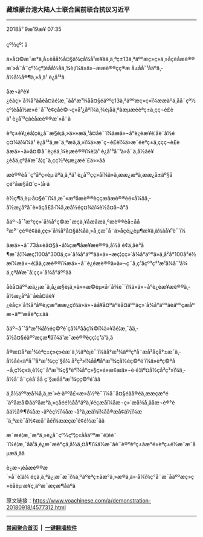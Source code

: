 ### 藏维蒙台港大陆人士联合国前联合抗议习近平
------------------------

<div class="published">
 <span class="date" title="ä¸­å½æ¶é´">
  <time datetime="2018-09-19T07:35:58+08:00">
   2018å¹´9æ19æ¥ 07:35
  </time>
 </span>
</div>
<br/>
<div class="wsw">
 <span class="dateline">
  çº½çº¦ â
 </span>
 <p>
  ä»å¤©æ¯æ°ä¸å±èåå½å¤§ä¼çå¼å¹æ¥ãä¸ä¸ªç±13ä¸ªäººæç»ç»ä¸»åçèåæè®®æ´»å¨å¨çº½çº¦èåå½åä¸¾è¡ï¼ä»ä»¬ææè®®çç®æ å±åå¯¹åäºä¸­å½å½å®¶ä¸»å¸­ä¹ è¿å¹³ã
 </p>
 <p>
  åæ¬äºè¥¿èãç»´å¾å°ãåèå¤ãé¦æ¸¯ãå°æ¹¾åå¤§éäººç13ä¸ªäººæç»ç»ï¼ææäºä¸åå¨çº½çº¦èåå½æ»é¨å¯¹é¢çåé©¬ç»å¹¿åºï¼ä¸¾è¡åä¸ºâæµæéèªç±ä¸çç¬è£èä¹ è¿å¹³çâèåæè®®æ´»å¨ã
 </p>
 <p>
  èªç±è¥¿èå­¦çè¿å¨æ§è¡ä¸»ä»»æä¸¹å¤åè¯´ï¼âæä»¬å°è¿éæ¥è¦åè¯å½éç¤¾ä¼ï¼ä¹ è¿å¹³ä¸æ¯ä¸ªæä¸ä¸»ï¼ä»æ¯ç¬è£èï¼ä»æ¯éèªç±ä¸ççç¬è£èãæä»¬ä»å¤©å¨è¿éä¸¾è¡æè®®ï¼è¦ä¹ è¿å¹³å¯¹ä»å¨ä¸­å½ãè¥¿èåä¸çªå¥æ¯å¦ç¯ä¸çç½ªè¡æ¿æè´£ä»»ãâ
 </p>
 <p>
  æè®®èå¨ç°åºç«èµ·äºä¸ä¸ªä¹ è¿å¹³çç»åï¼ä»ä¸ææ¿æªä¸ææ¿å±äº§åçé°åæ§å¤´ç¬¦å·ã
 </p>
 <p>
  è½ç¶ä¸èµ·å¤§é¨ï¼ä¸æ¯«æªåæè®®èçç­æãæè®®èé«å¼âä¸­å½æ¿åºå¯è»âç­å£å·ï¼å¸æå½éç¤¾ä¼è½å¤å¬å°ã
 </p>
 <p>
  åäº¬å¯¹æ°çç»´å¾å°ç©æ¯æçä¸¥åæåæä¸ºæè®®èå±åå³æ³¨çé®é¢ãä¸çç»´å¾å°å¤§ä¼åä¸»å¸­ç­æ¯å¨ä»åçé¡¿èµ¶æ¥ä¸ä¼ãå¥¹è¯´ï¼
 </p>
 <p>
  âæä»¬å¨73å±èå¤§å¬å¼çæ¶åæ¥æè®®ä¸­å½å é¢ä¸åè³å¶æ¯å¦ï¼æç¦100å°300ä¸ç»´å¾å°äººãä»ä»¬æç¦çç»´å¾å°äººä»ä¸å²å°100å²é½æï¼æä»¬è¦åä¸çæè®®ï¼æä»¬å¨è¿éæè®®ä»ä»¬ç¨å¸ç¹åçº³ç²¹æ¹å¼å¯¹å¾ä¸çªå¥æ¯å¦çç»´å¾å°äººãâ
 </p>
 <p>
  åèå¤äººæä¿¡æ¯ä¸­å¿æ§è¡ä¸»ä»»æ©èµ«å·´å¾è¯´ï¼ä»ä»¬å°è¿éæ¥æè®®ä¸­å½æ¿åºå¨åèå¤ãè¥¿èåç»´å¾å°å®è¡çæ°ææ¿ç­ï¼ä»ä»¬âå¥å¤ºäºèå¤äººãç»´å¾å°äººãèäººçæåºæ¬äººæåèªç±ãâ
 </p>
 <p>
  åäº¬å¯¹å°æ¹¾å½éç©ºé´çå¼ºååç¼©ï¼ä»¥åé¦æ¸¯åä¸­å½å¤§éäººæçæ¶åï¼ä¹æ¯æè®®èçç¦ç¹ä¹ä¸ã
 </p>
 <p>
  å®æ¤å°æ¹¾èªç±ç»ç»èæ´ä¸½äºè¡è¯´ï¼âå°æ¹¾äººç°å¨æå³åçå°±æ¯ä¸­å½åé«äºå¯¹å°æ¹¾çç´§å¼ å³ç³»ï¼åå¶å°æ¹¾çå½éç©ºé´ï¼ä»èªç©ºå¬å¸ç½ç«ä¸è½ç¨å°æ¹¾ç§°è°ï¼å°ç»§ç»­é»æ­¢æä»¬è·é¦äº¤å½çå³ç³»ï¼ä¸­å½å¨å¨çèå´åå ç´§æåå°æ¹¾çç©ºé´ãâ
 </p>
 <p>
  ä¸­å½äººæå¾å¸ä¸æ´»è·äººå£«æ»å½ªè¯´ï¼å¨å¤§éâå®éä¸ææçæ°é´äºåæå©ãäºåæ°ä¸»çåéé½åå°äºä¸¥éçæåï¼åæ¬ç»´æå¾å¸ãåæ¬è®°èãä½å®¶ï¼åæ¬äºèç½ï¼åæ¬å°ä¸æä¼ï¼åå®æå¢ä½ï¼æ´ä¸ªæè¯å½¢æå¨åéï¼ææçæ¹é¢é½æ¯ãâ
 </p>
 <p>
  æ¯æé¦æ¸¯æ°ä¸»è¿å¨çº½çº¦ç«ååäººæ¨é¦éè¯´ï¼é¦æ¸¯åä¹ä¸è¿æ¯æè°çä¸å½ä¸¤å¶ï¼ä½æ¯âè¨è®ºèªç±ãæ°é»èªç±é½æ¯æ¯åµæä¸ãâ
 </p>
 <p>
  è¿æ¬¡èåæè®®æ´»å¨è¦ä¼ éçä¸ä¸ªä¿¡æ¯æ¯ï¼ä¸ºäºèªç±ãæ°ä¸»æ®ä¸ä»·å¼ï¼ç°å¨æ¯åäººæç»ç»èåèµ·æ¥ç¸äºæ¯æçæ¶åäºã
 </p>
</div>

原文链接：https://www.voachinese.com/a/demonstration-20180918/4577312.html


------------------------
#### [禁闻聚合首页](https://github.com/gfw-breaker/banned-news/blob/master/README.md) &nbsp;|&nbsp;  [一键翻墙软件](https://github.com/gfw-breaker/nogfw/blob/master/README.md)